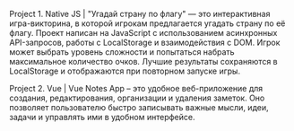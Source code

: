 Project 1. Native JS | "Угадай страну по флагу" — это интерактивная игра-викторина, в которой игрокам предлагается угадать страну по её флагу. Проект написан на JavaScript с использованием асинхронных API-запросов, работы с LocalStorage и взаимодействия с DOM. Игрок может выбрать уровень сложности и попытаться набрать максимальное количество очков. Лучшие результаты сохраняются в LocalStorage и отображаются при повторном запуске игры.

Project 2. Vue | Vue Notes App – это удобное веб-приложение для создания, редактирования, организации и удаления заметок. Оно позволяет пользователю быстро записывать важные мысли, идеи, задачи и управлять ими в удобном интерфейсе.
